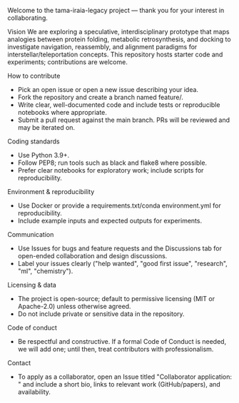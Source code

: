 Welcome to the tama-iraia-legacy project — thank you for your interest in collaborating.

Vision
We are exploring a speculative, interdisciplinary prototype that maps analogies between protein folding, metabolic retrosynthesis, and docking to investigate navigation, reassembly, and alignment paradigms for interstellar/teleportation concepts. This repository hosts starter code and experiments; contributions are welcome.

How to contribute
- Pick an open issue or open a new issue describing your idea.
- Fork the repository and create a branch named feature/<short-description>.
- Write clear, well-documented code and include tests or reproducible notebooks where appropriate.
- Submit a pull request against the main branch. PRs will be reviewed and may be iterated on.

Coding standards
- Use Python 3.9+.
- Follow PEP8; run tools such as black and flake8 where possible.
- Prefer clear notebooks for exploratory work; include scripts for reproducibility.

Environment & reproducibility
- Use Docker or provide a requirements.txt/conda environment.yml for reproducibility.
- Include example inputs and expected outputs for experiments.

Communication
- Use Issues for bugs and feature requests and the Discussions tab for open-ended collaboration and design discussions.
- Label your issues clearly ("help wanted", "good first issue", "research", "ml", "chemistry").

Licensing & data
- The project is open-source; default to permissive licensing (MIT or Apache-2.0) unless otherwise agreed.
- Do not include private or sensitive data in the repository.

Code of conduct
- Be respectful and constructive. If a formal Code of Conduct is needed, we will add one; until then, treat contributors with professionalism.

Contact
- To apply as a collaborator, open an Issue titled "Collaborator application: <your name>" and include a short bio, links to relevant work (GitHub/papers), and availability.